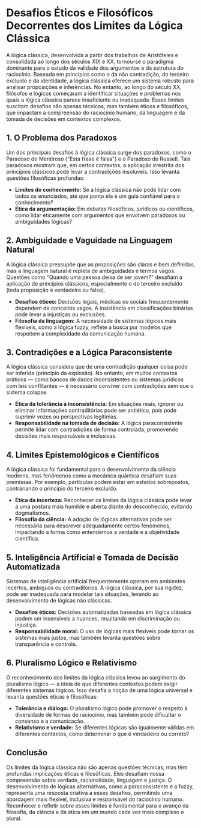 # Desafios Éticos e Filosóficos Decorrentes dos Limites da Lógica Clássica

A lógica clássica, desenvolvida a partir dos trabalhos de Aristóteles e consolidada ao longo dos séculos XIX e XX, tornou-se o paradigma dominante para o estudo da validade dos argumentos e da estrutura do raciocínio. Baseada em princípios como o da não contradição, do terceiro excluído e da identidade, a lógica clássica oferece um sistema robusto para analisar proposições e inferências. No entanto, ao longo do século XX, filósofos e lógicos começaram a identificar situações e problemas nos quais a lógica clássica parece insuficiente ou inadequada. Esses limites suscitam desafios não apenas técnicos, mas também éticos e filosóficos, que impactam a compreensão do raciocínio humano, da linguagem e da tomada de decisões em contextos complexos.

## 1. O Problema dos Paradoxos

Um dos principais desafios à lógica clássica surge dos paradoxos, como o Paradoxo do Mentiroso ("Esta frase é falsa") e o Paradoxo de Russell. Tais paradoxos mostram que, em certos contextos, a aplicação irrestrita dos princípios clássicos pode levar a contradições insolúveis. Isso levanta questões filosóficas profundas:

- **Limites do conhecimento:** Se a lógica clássica não pode lidar com todos os enunciados, até que ponto ela é um guia confiável para o conhecimento?
- **Ética da argumentação:** Em debates filosóficos, jurídicos ou científicos, como lidar eticamente com argumentos que envolvem paradoxos ou ambiguidades lógicas?

## 2. Ambiguidade e Vaguidade na Linguagem Natural

A lógica clássica pressupõe que as proposições são claras e bem definidas, mas a linguagem natural é repleta de ambiguidades e termos vagos. Questões como "Quando uma pessoa deixa de ser jovem?" desafiam a aplicação de princípios clássicos, especialmente o do terceiro excluído (toda proposição é verdadeira ou falsa).

- **Desafios éticos:** Decisões legais, médicas ou sociais frequentemente dependem de conceitos vagos. A insistência em classificações binárias pode levar a injustiças ou exclusões.
- **Filosofia da linguagem:** A necessidade de sistemas lógicos mais flexíveis, como a lógica fuzzy, reflete a busca por modelos que respeitem a complexidade da comunicação humana.

## 3. Contradições e a Lógica Paraconsistente

A lógica clássica considera que de uma contradição qualquer coisa pode ser inferida (princípio da explosão). No entanto, em muitos contextos práticos — como bancos de dados inconsistentes ou sistemas jurídicos com leis conflitantes — é necessário conviver com contradições sem que o sistema colapse.

- **Ética da tolerância à inconsistência:** Em situações reais, ignorar ou eliminar informações contraditórias pode ser antiético, pois pode suprimir vozes ou perspectivas legítimas.
- **Responsabilidade na tomada de decisão:** A lógica paraconsistente permite lidar com contradições de forma controlada, promovendo decisões mais responsáveis e inclusivas.

## 4. Limites Epistemológicos e Científicos

A lógica clássica foi fundamental para o desenvolvimento da ciência moderna, mas fenômenos como a mecânica quântica desafiam suas premissas. Por exemplo, partículas podem estar em estados sobrepostos, contrariando o princípio do terceiro excluído.

- **Ética da incerteza:** Reconhecer os limites da lógica clássica pode levar a uma postura mais humilde e aberta diante do desconhecido, evitando dogmatismos.
- **Filosofia da ciência:** A adoção de lógicas alternativas pode ser necessária para descrever adequadamente certos fenômenos, impactando a forma como entendemos a verdade e a objetividade científica.

## 5. Inteligência Artificial e Tomada de Decisão Automatizada

Sistemas de inteligência artificial frequentemente operam em ambientes incertos, ambíguos ou contraditórios. A lógica clássica, por sua rigidez, pode ser inadequada para modelar tais situações, levando ao desenvolvimento de lógicas não clássicas.

- **Desafios éticos:** Decisões automatizadas baseadas em lógica clássica podem ser insensíveis a nuances, resultando em discriminação ou injustiça.
- **Responsabilidade moral:** O uso de lógicas mais flexíveis pode tornar os sistemas mais justos, mas também levanta questões sobre transparência e controle.

## 6. Pluralismo Lógico e Relativismo

O reconhecimento dos limites da lógica clássica levou ao surgimento do pluralismo lógico — a ideia de que diferentes contextos podem exigir diferentes sistemas lógicos. Isso desafia a noção de uma lógica universal e levanta questões éticas e filosóficas:

- **Tolerância e diálogo:** O pluralismo lógico pode promover o respeito à diversidade de formas de raciocínio, mas também pode dificultar o consenso e a comunicação.
- **Relativismo e verdade:** Se diferentes lógicas são igualmente válidas em diferentes contextos, como determinar o que é verdadeiro ou correto?

## Conclusão

Os limites da lógica clássica não são apenas questões técnicas, mas têm profundas implicações éticas e filosóficas. Eles desafiam nossa compreensão sobre verdade, racionalidade, linguagem e justiça. O desenvolvimento de lógicas alternativas, como a paraconsistente e a fuzzy, representa uma resposta criativa a esses desafios, permitindo uma abordagem mais flexível, inclusiva e responsável do raciocínio humano. Reconhecer e refletir sobre esses limites é fundamental para o avanço da filosofia, da ciência e da ética em um mundo cada vez mais complexo e plural.